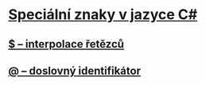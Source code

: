 # [Speciální znaky v jazyce C#](index.md)
## [$ – interpolace řetězců](interpolated.md)
## [@ – doslovný identifikátor](verbatim.md)
